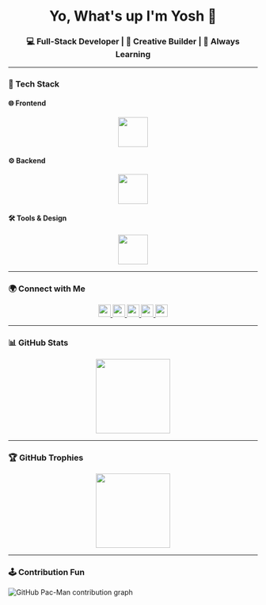 <h1 align="center">Yo, What's up I'm Yosh 👋</h1> 
<h3 align="center">💻 Full-Stack Developer | 🎨 Creative Builder | 🚀 Always Learning</h3>

---

### 🚀 Tech Stack  

#### 🌐 Frontend
<div align="center">
  <img src="https://skillicons.dev/icons?i=html,css,js,react,tailwind,bootstrap" height="60" />
</div>

#### ⚙️ Backend
<div align="center">
  <img src="https://skillicons.dev/icons?i=php,laravel,java,lua,mysql,postgres" height="60" />
</div>

#### 🛠️ Tools & Design
<div align="center">
  <img src="https://skillicons.dev/icons?i=git,github,vscode,idea,figma,blender,powershell,robloxstudio" height="60" />
</div>

---

### 🌍 Connect with Me
<div align="center">
  <a href="https://facebook.com/yosh.batula.35" target="_blank">
    <img src="https://img.shields.io/static/v1?message=Facebook&logo=facebook&label=&color=1877F2&logoColor=white&labelColor=&style=for-the-badge" height="25" />
  </a>
  <a href="https://www.linkedin.com/in/yosh-batula-90b277333/" target="_blank">
    <img src="https://img.shields.io/static/v1?message=LinkedIn&logo=linkedin&label=&color=0077B5&logoColor=white&labelColor=&style=for-the-badge" height="25" />
  </a>
  <a href="https://www.instagram.com/yoshiem_/" target="_blank">
    <img src="https://img.shields.io/static/v1?message=Instagram&logo=instagram&label=&color=E4405F&logoColor=white&labelColor=&style=for-the-badge" height="25" />
  </a>
  <a href="https://discordapp.com/users/yoshimurae" target="_blank">
    <img src="https://img.shields.io/static/v1?message=Discord&logo=discord&label=&color=7289DA&logoColor=white&labelColor=&style=for-the-badge" height="25" />
  </a>
  <a href="mailto:yoshbatula2@gmail.com">
    <img src="https://img.shields.io/static/v1?message=Email&logo=gmail&label=&color=D14836&logoColor=white&labelColor=&style=for-the-badge" height="25" />
  </a>
</div>



---

### 📊 GitHub Stats
<div align="center">
  <img src="https://streak-stats.demolab.com?user=YoshBatula&theme=dracula&hide_border=false&border_radius=5" height="150" />
</div>

---

### 🏆 GitHub Trophies
<div align="center">
  <img src="https://github-profile-trophy.vercel.app/?username=YoshBatula&theme=dracula&row=1&margin-w=8&margin-h=8&no-bg=false&no-frame=false" height="150" />
</div>

---

### 🕹️ Contribution Fun
<picture>
  <source media="(prefers-color-scheme: dark)" srcset="https://raw.githubusercontent.com/YoshBatula/YoshBatula/output/pacman-contribution-graph-dark.svg">
  <source media="(prefers-color-scheme: light)" srcset="https://raw.githubusercontent.com/YoshBatula/YoshBatula/output/pacman-contribution-graph.svg">
  <img alt="GitHub Pac-Man contribution graph" src="https://raw.githubusercontent.com/YoshBatula/YoshBatula/output/pacman-contribution-graph.svg">
</picture>
